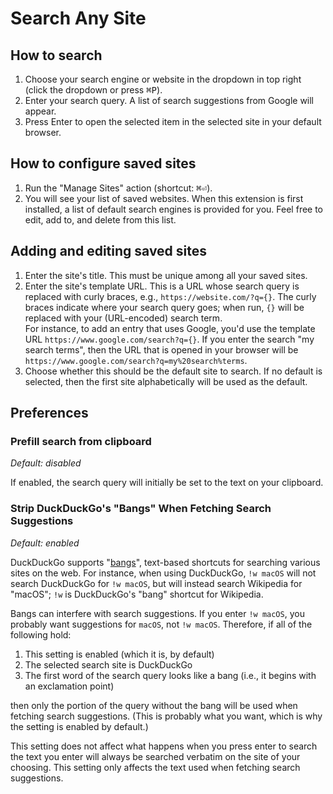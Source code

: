 # Search Any Site

## How to search

1. Choose your search engine or website in the dropdown in top right (click the dropdown or press <kbd>⌘</kbd><kbd>P</kbd>).
1. Enter your search query. A list of search suggestions from Google will appear.
1. Press Enter to open the selected item in the selected site in your default browser.

## How to configure saved sites

1. Run the "Manage Sites" action (shortcut: <kbd>⌘</kbd><kbd>⏎</kbd>).
1. You will see your list of saved websites. When this extension is first installed, a
   list of default search engines is provided for you. Feel free to edit, add to, and
   delete from this list.

## Adding and editing saved sites

1. Enter the site's title. This must be unique among all your saved sites.
1. Enter the site's template URL. This is a URL whose search query is replaced with
   curly braces, e.g., `https://website.com/?q={}`. The curly braces indicate where your
   search query goes; when run, `{}` will be replaced with your (URL-encoded) search
   term.\
 For instance, to add an entry that uses Google, you'd use the template URL
 `https://www.google.com/search?q={}`. If you enter the search "my search terms",
 then the URL
 that is opened in your browser will be `https://www.google.com/search?q=my%20search%terms`.
1. Choose whether this should be the default site to search. If no default is selected,
   then the first site alphabetically will be used as the default.

## Preferences

### Prefill search from clipboard

_Default: disabled_

If enabled, the search query will initially be set to the text on your clipboard.

### Strip DuckDuckGo's "Bangs" When Fetching Search Suggestions

_Default: enabled_

DuckDuckGo supports "[bangs](https://duckduckgo.com/bang)", text-based shortcuts for
searching various sites on the web. For instance, when using DuckDuckGo, `!w macOS` will
not search DuckDuckGo for `!w macOS`, but will instead search Wikipedia for "macOS";
`!w` is DuckDuckGo's "bang" shortcut for Wikipedia.

Bangs can interfere with search suggestions. If you enter `!w macOS`, you probably want
suggestions for `macOS`, not `!w macOS`. Therefore, if all of the following hold:

1. This setting is enabled (which it is, by default)
1. The selected search site is DuckDuckGo
1. The first word of the search query looks like a bang (i.e., it begins with an exclamation point)

then only the portion of the query without the bang will be used  when fetching search
suggestions. (This is probably what you want, which is why the setting is enabled by
default.)

This setting does not affect what happens when you press enter to search the text you
enter will always be searched verbatim on the site of your choosing. This setting only
affects the text used when fetching search suggestions.
